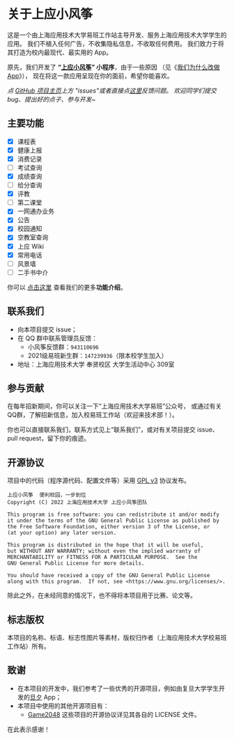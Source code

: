 # 关于上应小风筝

这是一个由上海应用技术大学易班工作站主导开发、服务上海应用技术大学学生的应用。
我们不植入任何广告，不收集隐私信息，不收取任何费用。
我们致力于将其打造为校内最现代、最实用的 App。

原先，我们开发了 **“[上应小风筝][kite-microapp]” 小程序**，由于一些原因
（见《[我们为什么改做 App](./why-do-we-migrate/)》），
现在将这一款应用呈现在你的面前，希望你能喜欢。

_点 [GitHub 项目主页][kite-app]上方 "issues"或者直接点[这里][kite-app-issues]反馈问题。
欢迎同学们提交 bug、提出好的点子、参与开发~_

## 主要功能

- [x] 课程表
- [x] 健康上报
- [x] 消费记录
- [ ] 考试查询
- [x] 成绩查询
- [ ] 给分查询
- [x] 评教
- [ ] 第二课堂
- [x] 一网通办业务
- [x] 公告
- [x] 校园通知
- [x] 空教室查询
- [x] 上应 Wiki
- [x] 常用电话
- [ ] 风景墙
- [ ] 二手书中介

你可以 [点击这里](./features/) 查看我们的更多**功能介绍**。

## 联系我们

- 向本项目提交 issue；
- 在 QQ 群中联系管理员反馈：
	- 小风筝反馈群：`943110696`
	- 2021级易班新生群：`147239936`（限本校学生加入）
- 地址：上海应用技术大学 奉贤校区 大学生活动中心 309室

## 参与贡献

在每年招新期间，你可以关注一下“上海应用技术大学易班”公众号，
或通过有关QQ群，了解招新信息，加入校易班工作站（欢迎来技术部！）。

你也可以直接联系我们，联系方式见上“联系我们”，或对有关项目提交 issue、pull request，留下你的痕迹。

## 开源协议

项目中的代码（程序源代码、配置文件等）采用 [GPL v3](https://www.gnu.org/licenses/gpl-3.0.html) 协议发布。

```
上应小风筝  便利校园，一步到位
Copyright (C) 2022 上海应用技术大学 上应小风筝团队

This program is free software: you can redistribute it and/or modify
it under the terms of the GNU General Public License as published by
the Free Software Foundation, either version 3 of the License, or
(at your option) any later version.

This program is distributed in the hope that it will be useful,
but WITHOUT ANY WARRANTY; without even the implied warranty of
MERCHANTABILITY or FITNESS FOR A PARTICULAR PURPOSE.  See the
GNU General Public License for more details.

You should have received a copy of the GNU General Public License
along with this program.  If not, see <https://www.gnu.org/licenses/>.
```

除此之外，在未经同意的情况下，也不得将本项目用于比赛、论文等。

## 标志版权

本项目的名称、标语、标志性图片等素材，版权归作者（上海应用技术大学校易班工作站）所有。

## 致谢

- 在本项目的开发中，我们参考了一些优秀的开源项目，例如由复旦大学学生开发的[旦夕][DanXi] App；
- 本项目中使用的其他开源项目有：
	- [Game2048][game2048]
	这些项目的开源协议详见其各自的 LICENSE 文件。

在此表示感谢！

[kite-app]:        https://github.com/SIT-kite/kite-app
[kite-app-issues]: https://github.com/SIT-kite/kite-app/issues
[kite-microapp]:   https://github.com/SIT-kite/kite-microapp
[DanXi]:           https://github.com/DanXi-Dev/DanXi
[game2048]:        https://github.com/linuxsong/game2048
